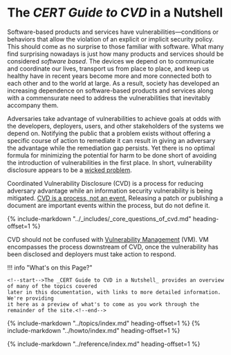 # The *CERT Guide to CVD* in a Nutshell

Software-based products and services have vulnerabilities&mdash;conditions
or behaviors that allow the violation of an explicit or implicit
security policy. This should come as no surprise to those familiar with
software. What many find surprising nowadays is just how many products
and services should be considered *software based*. The devices we depend
on to communicate and coordinate our lives, transport us from place to
place, and keep us healthy have in recent years become more and more
connected both to each other and to the world at large. As a result,
society has developed an increasing dependence on software-based
products and services along with a commensurate need to address the
vulnerabilities that inevitably accompany them.

Adversaries take advantage of vulnerabilities to achieve goals at odds
with the developers, deployers, users, and other stakeholders of the
systems we depend on. Notifying the public that a problem exists without
offering a specific course of action to remediate it can result in
giving an adversary the advantage while the remediation gap persists.
Yet there is no optimal formula for minimizing the potential for harm to
be done short of avoiding the introduction of vulnerabilities in the
first place. In short, vulnerability disclosure appears to be a [wicked
problem](../topics/principles/wicked_problem.md).

Coordinated Vulnerability Disclosure (CVD) is a process for reducing
adversary advantage while an information security vulnerability is being
mitigated. [CVD is a process, not an event.](cvd_is_a_process.md) Releasing a patch or
publishing a document are important events within the process, but do
not define it.

{% include-markdown "../_includes/_core_questions_of_cvd.md" heading-offset=1 %}

CVD should not be confused with [Vulnerability Management](terms/vulnerability_management.md) (VM).
VM encompasses the process downstream of CVD, once the vulnerability has
been disclosed and deployers must take action to respond.

!!! info "What's on this Page?"

    <!--start-->The _CERT Guide to CVD in a Nutshell_ provides an overview of many of the topics covered
    later in this documentation, with links to more detailed information. We're providing
    it here as a preview of what's to come as you work through the remainder of the site.<!--end-->

{% include-markdown "../topics/index.md" heading-offset=1 %}
{% include-markdown "../howto/index.md" heading-offset=1 %}
<!-- 
{% include-markdown "../topics/principles/index.md" heading-offset=1 %}
{% include-markdown "../topics/roles/index.md" heading-offset=1 %}
{% include-markdown "../topics/phases/index.md" heading-offset=1 %}
{% include-markdown "../howto/preparation/index.md" heading-offset=1 %}
{% include-markdown "../howto/initiation/index.md" heading-offset=1 %}
{% include-markdown "../howto/coordination/index.md" heading-offset=1 %}
{% include-markdown "../howto/operation/index.md" heading-offset=1 %}
-->
{% include-markdown "../reference/index.md" heading-offset=1 %}
